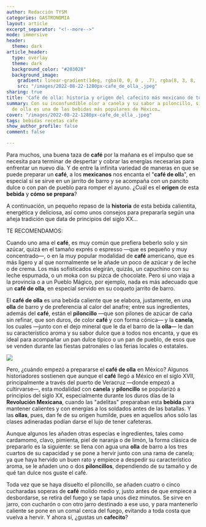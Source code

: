 ```yaml
---
author: Redacción TYSM
categories: GASTRONOMIA
layout: article
excerpt_separator: "<!--more-->"
mode: immersive
header:
  theme: dark
article_header:
  type: overlay
  theme: dark
  background_color: "#203028"
  background_image:
    gradient: linear-gradient(1deg, rgba(0, 0, 0 , .7), rgba(8, 3, 8, .9))
    src: "/images/2022-08-22-1280px-cafe_de_olla_.jpeg"
sharing: true
title: 'Café de olla: historia y origen del cafecito más mexicano de todos'
summary: Con su inconfundible olor a canela y su sabor a piloncillo, sin duda el café
  de olla es una de las bebidas más populares de México…
cover: "/images/2022-08-22-1280px-cafe_de_olla_.jpeg"
tags: bebidas recetas cafe
show_author_profile: false
comment: false

---
```

Para muchos, una buena taza de **café** por la mañana es el impulso que se necesita para terminar de despertar y cobrar las energías necesarias para enfrentar un nuevo día. Y de entre la infinita variedad de maneras en que se puede preparar un **café**, a los **mexicanos** nos encanta el "**café de oll**a", en especial si se sirve en un jarrito de barro y se acompaña con un pancito dulce o con pan de pueblo para romper el ayuno. ¿Cuál es el **origen** de esta **bebida** y **cómo se prepara**?

A continuación, un pequeño repaso de la **historia** de esta bebida calientita, energética y deliciosa, así como unos consejos para prepararla según una añeja tradición que data de principios del siglo XX…

TE RECOMENDAMOS:

Cuando uno ama el **café**, es muy común que prefiera beberlo solo y sin azúcar, quizá en el tamaño exprés o espresso —que es pequeño y muy concentrado—, o en la muy popular modalidad de **café** americano, que es más ligero y al que normalmente se le añade un poco de azúcar y de leche o de crema. Los más sofisticados elegirán, quizás, un capuchino con su leche espumada, o un moka con su pizca de chocolate. Pero si uno viaja a la provincia o a un Pueblo Mágico, por ejemplo, nada es más adecuado que un **café de olla**, en especial servido en su coqueto jarrito de barro.

El **café de olla** es una bebida caliente que se elabora, justamente, en una **olla** de barro y de preferencia al calor del anafre; entre sus ingredientes, además del **café**, están el **piloncillo** —que son pilones de azúcar de caña sin refinar, que son duros, de color **café** y con forma cónica— y la **canela**, los cuales —junto con el dejo mineral que le da el barro de la **olla**— le dan su característico aroma y su sabor dulce que a todos nos encanta, y que es ideal para acompañar un pan dulce típico o un pan de pueblo, de esos que se venden durante las fiestas patronales o las ferias locales o estatales.

![](https://upload.wikimedia.org/wikipedia/commons/thumb/f/f9/Caf%C3%A9_de_Olla_y_pan_de_pueblo.jpg/1024px-Caf%C3%A9_de_Olla_y_pan_de_pueblo.jpg)

Pero, ¿cuándo empezó a prepararse el **café de olla** en México? Algunos historiadores sostienen que aunque el **café** llegó a México en el siglo XVII, principalmente a través del puerto de Veracruz —donde empezó a cultirvarse—, esta modalidad con **canela** y **piloncillo** se popularizó a principios del siglo XX, especialmente durante los duros días de la **Revolución Mexicana**, cuando las "adelitas" preparaban esta **bebida** para mantener calientes y con energías a los soldados antes de las batallas. Y las **ollas**, pues, dan fe de su origen humilde, pues en aquellos años sólo las clases adineradas podían darse el lujo de tener cafeteras.

Aunque algunos les añaden otras especias e ingredientes, tales como cardamomo, clavo, pimienta, piel de naranja o de limón, la forma clásica de prepararlo es la siguiente: se llena con agua una **olla** de barro a los tres cuartos de su capacidad y se pone a hervir junto con una rama de canela; ya que haya hervido un buen rato y empiece a despedir su característico aroma, se le añaden uno o dos **piloncillos**, dependiendo de su tamaño y de qué tan dulce nos guste el café. 

Toda vez que se haya disuelto el piloncillo, se añaden cuatro o cinco cucharadas soperas de **café** molido medio y, justo antes de que empiece a desbordarse, se retira del fuego y se tapa unos diez minutos. Se sirve en jarro, con cucharón o con otro jarro destinado a ese uso, y para mantenerlo caliente se pone en un comal cerca del fuego, evitando a toda costa que vuelva a hervir. Y ahora sí, ¿gustas un **cafecito**?